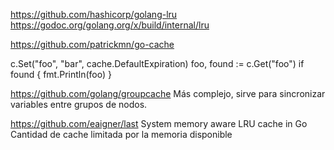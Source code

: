 https://github.com/hashicorp/golang-lru
https://godoc.org/golang.org/x/build/internal/lru


https://github.com/patrickmn/go-cache

c.Set("foo", "bar", cache.DefaultExpiration)
foo, found := c.Get("foo")
if found {
    fmt.Println(foo)
}



https://github.com/golang/groupcache
Más complejo, sirve para sincronizar variables entre grupos de nodos.



https://github.com/eaigner/last
System memory aware LRU cache in Go
Cantidad de cache limitada por la memoria disponible

